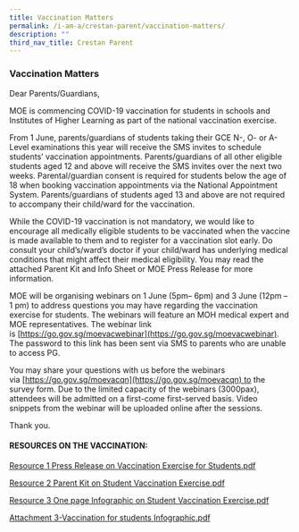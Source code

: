 ```yaml
---
title: Vaccination Matters
permalink: /i-am-a/crestan-parent/vaccination-matters/
description: ""
third_nav_title: Crestan Parent
---
```

### Vaccination Matters

Dear Parents/Guardians,  
  
MOE is commencing COVID-19 vaccination for students in schools and Institutes of Higher Learning as part of the national vaccination exercise.  
  
From 1 June, parents/guardians of students taking their GCE N-, O- or A-Level examinations this year will receive the SMS invites to schedule students’ vaccination appointments. Parents/guardians of all other eligible students aged 12 and above will receive the SMS invites over the next two weeks. Parental/guardian consent is required for students below the age of 18 when booking vaccination appointments via the National Appointment System. Parents/guardians of students aged 13 and above are not required to accompany their child/ward for the vaccination.  
  
While the COVID-19 vaccination is not mandatory, we would like to encourage all medically eligible students to be vaccinated when the vaccine is made available to them and to register for a vaccination slot early. Do consult your child’s/ward’s doctor if your child/ward has underlying medical conditions that might affect their medical eligibility. You may read the attached Parent Kit and Info Sheet or MOE Press Release for more information.  
  
MOE will be organising webinars on 1 June (5pm– 6pm) and 3 June (12pm – 1 pm) to address questions you may have regarding the vaccination exercise for students. The webinars will feature an MOH medical expert and MOE representatives. The webinar link is [https://go.gov.sg/moevacwebinar](https://go.gov.sg/moevacwebinar). The password to this link has been sent via SMS to parents who are unable to access PG.  
  
You may share your questions with us before the webinars via [https://go.gov.sg/moevacqn](https://go.gov.sg/moevacqn) to the survey form. Due to the limited capacity of the webinars (3000pax), attendees will be admitted on a first-come first-served basis. Video snippets from the webinar will be uploaded online after the sessions.  
  
Thank you.

  
#### RESOURCES ON THE VACCINATION:

[Resource 1 Press Release on Vaccination Exercise for Students.pdf](/files/vac1.pdf)

[Resource 2 Parent Kit on Student Vaccination Exercise.pdf](/files/vac2.pdf)

[Resource 3 One page Infographic on Student Vaccination Exercise.pdf](/files/vac3.pdf)

[Attachment 3-Vaccination for students Infographic.pdf](/files/vac4.pdf)

